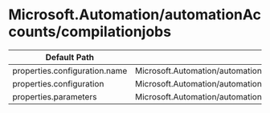 # Microsoft.Automation/automationAccounts/compilationjobs

| Default Path | Alias |
|---|---|
| properties.configuration.name | Microsoft.Automation/automationAccounts/compilationjobs/configuration.name |
| properties.configuration | Microsoft.Automation/automationAccounts/compilationjobs/configuration |
| properties.parameters | Microsoft.Automation/automationAccounts/compilationjobs/parameters |

